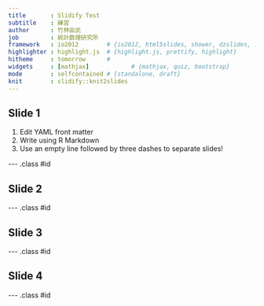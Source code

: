 ```yaml
---
title       : Slidify Test
subtitle    : 練習
author      : 竹林由武
job         : 統計数理研究所
framework   : io2012        # {io2012, html5slides, shower, dzslides, ...}
highlighter : highlight.js  # {highlight.js, prettify, highlight}
hitheme     : tomorrow      # 
widgets     : [mathjax]            # {mathjax, quiz, bootstrap}
mode        : selfcontained # {standalone, draft}
knit        : slidify::knit2slides
---
```


## Slide 1

1. Edit YAML front matter
2. Write using R Markdown
3. Use an empty line followed by three dashes to separate slides!

--- .class #id 

## Slide 2


--- .class #id 

## Slide 3

--- .class #id 

## Slide 4

--- .class #id 
